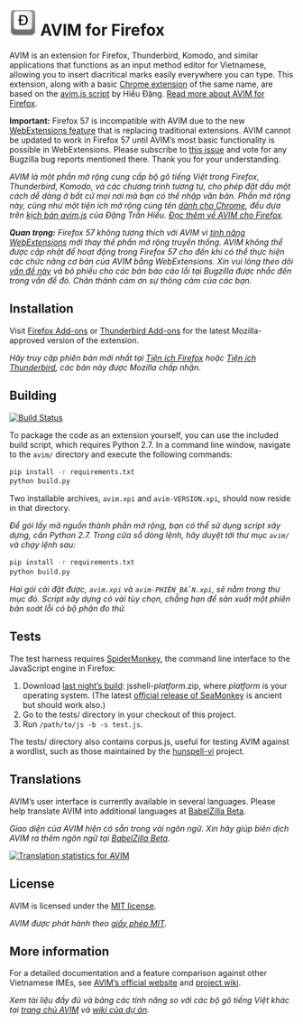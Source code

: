 ![](icon.png?raw=true)
AVIM for Firefox
================

AVIM is an extension for Firefox, Thunderbird, Komodo, and similar applications that functions as an input method editor for Vietnamese, allowing you to insert diacritical marks easily everywhere you can type. This extension, along with a basic [Chrome extension](https://github.com/kimkha/avim-chrome) of the same name, are based on the [avim.js script](http://sourceforge.net/projects/rhos/) by Hiếu Đặng. [Read more about AVIM for Firefox](http://avim.1ec5.org/en/).

**Important:** Firefox 57 is incompatible with AVIM due to the new [WebExtensions feature](https://support.mozilla.org/kb/firefox-add-technology-modernizing) that is replacing traditional extensions. AVIM cannot be updated to work in Firefox 57 until AVIM’s most basic functionality is possible in WebExtensions. Please subscribe to [this issue](https://github.com/1ec5/avim/issues/141) and vote for any Bugzilla bug reports mentioned there. Thank you for your understanding.

*AVIM là một phần mở rộng cung cấp bộ gõ tiếng Việt trong Firefox, Thunderbird, Komodo, và các chương trình tương tự, cho phép đặt dấu một cách dễ dàng ở bất cứ mọi nơi mà bạn có thể nhập văn bản. Phần mở rộng này, cũng như một tiện ích mở rộng cùng tên [dành cho Chrome](https://github.com/kimkha/avim-chrome), đều dựa trên [kịch bản avim.js](http://sourceforge.net/projects/rhos/) của Đặng Trần Hiếu. [Đọc thêm về AVIM cho Firefox](http://avim.1ec5.org/).*

***Quan trọng:** Firefox 57 không tương thích với AVIM vì [tính năng WebExtensions](https://support.mozilla.org/vi/kb/firefox-add-technology-modernizing) mới thay thế phần mở rộng truyền thống. AVIM không thể được cập nhật để hoạt động trong Firefox 57 cho đến khi có thể thực hiện các chức năng cơ bản của AVIM bằng WebExtensions. Xin vui lòng theo dõi [vấn đề này](https://github.com/1ec5/avim/issues/141) và bỏ phiếu cho các bản báo cáo lỗi tại Bugzilla được nhắc đến trong vấn đề đó. Chân thành cám ơn sự thông cảm của các bạn.*

Installation
------------

Visit [Firefox Add-ons](https://addons.mozilla.org/firefox/addon/avim/?src=external-github) or [Thunderbird Add-ons](https://addons.thunderbird.net/firefox/addon/avim/?src=external-github) for the latest Mozilla-approved version of the extension.

*Hãy truy cập phiên bản mới nhất tại [Tiện ích Firefox](https://addons.mozilla.org/vi/firefox/addon/avim/?src=external-github) hoặc [Tiện ích Thunderbird](https://addons.thunderbird.net/vi/firefox/addon/avim/?src=external-github), các bản này được Mozilla chấp nhận.*

Building
--------

[![Build Status](https://travis-ci.org/1ec5/avim.svg?branch=master)](https://travis-ci.org/1ec5/avim)

To package the code as an extension yourself, you can use the included build script, which requires Python 2.7. In a command line window, navigate to the `avim/` directory and execute the following commands:

```bash
pip install -r requirements.txt
python build.py
```

Two installable archives, `avim.xpi` and `avim-VERSION.xpi`, should now reside in that directory.

*Để gói lấy mã nguồn thành phần mở rộng, bạn có thể sử dụng script xây dựng, cần Python 2.7. Trong cửa sổ dòng lệnh, hãy duyệt tới thư mục `avim/` và chạy lệnh sau:*

```bash
pip install -r requirements.txt
python build.py
```

*Hai gói cài đặt được, `avim.xpi` và `avim-PHIÊN_BẢN.xpi`, sẽ nằm trong thư mục đó. Script xây dựng có vài tùy chọn, chẳng hạn để sản xuất một phiên bản soát lỗi có bộ phận đo thử.*

Tests
-----

The test harness requires [SpiderMonkey](https://developer.mozilla.org/en-US/docs/Mozilla/Projects/SpiderMonkey), the command line interface to the JavaScript engine in Firefox:

1. Download [last night’s build](https://ftp.mozilla.org/pub/mozilla.org/firefox/nightly/latest-mozilla-central/): jsshell-_platform_.zip, where _platform_ is your operating system. (The latest [official release of SeaMonkey](http://ftp.mozilla.org/pub/mozilla.org/js/) is ancient but should work also.)
1. Go to the tests/ directory in your checkout of this project.
1. Run `/path/to/js -b -s test.js`.

The tests/ directory also contains corpus.js, useful for testing AVIM against a wordlist, such as those maintained by the [hunspell-vi](https://github.com/1ec5/hunspell-vi) project.

Translations
------------

AVIM’s user interface is currently available in several languages. Please help translate AVIM into additional languages at [BabelZilla Beta](http://adofex.clear.com.ua/projects/p/avim/).

*Giao diện của AVIM hiện có sẵn trong vài ngôn ngữ. Xin hãy giúp biên dịch AVIM ra thêm ngôn ngữ tại [BabelZilla Beta](http://adofex.clear.com.ua/projects/p/avim/).*

[![Translation statistics for AVIM](http://adofex.clear.com.ua/projects/p/avim/chart/image_png)](http://adofex.clear.com.ua/projects/p/avim/)

License
-------

AVIM is licensed under the [MIT license](LICENSE).

*AVIM được phát hành theo [giấy phép MIT](LICENSE).*

More information
----------------

For a detailed documentation and a feature comparison against other Vietnamese IMEs, see [AVIM’s official website](http://avim.1ec5.org/en/) and [project wiki](https://github.com/1ec5/avim/wiki).

*Xem tài liệu đầy đủ và bảng các tính năng so với các bộ gõ tiếng Việt khác tại [trang chủ AVIM](http://avim.1ec5.org/) và [wiki của dự án](https://github.com/1ec5/avim/wiki).*
